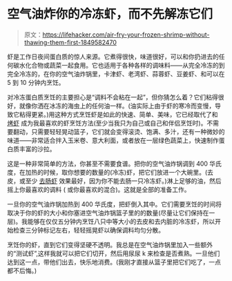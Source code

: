 # 空气油炸你的冷冻虾，而不先解冻它们

> 原文：<https://lifehacker.com/air-fry-your-frozen-shrimp-without-thawing-them-first-1849582470>

虾是工作日夜间蛋白质的惊人来源。它煮得很快，味道很好，可以和你扔进去的任何碳水化合物或蔬菜一起食用。它也适用于各种各样的调味料——从完全冷冻的到完全冷冻的，在你的空气油炸锅里，卡津虾、老湾虾、蒜蓉虾、豆姜虾、和可以在 5 到 10 分钟内烹饪。



对冷冻蛋白质烹饪的主要担心是“调料不会粘在一起”，但你猜怎么着？它们粘得很好，就像你洒在冰冻的海虫上的任何油一样。(油实际上由于虾的寒冷而变慢，导致它粘得更紧。)用这种方式烹饪虾是如此的快速、简单、美味，它已经取代了和 [烤虾](https://lifehacker.com/the-easiest-way-to-cook-a-whole-bunch-of-shrimp-1848913687) 成为我最喜欢的虾烹饪方法(至少当我只为自己或自己和伴侣烹饪时)。不需要翻动，只需要轻轻晃动篮子，它们就会变得滚烫、饱满、多汁，还有一种微妙的味道——非常适合拌入玉米卷、意大利面，或者放在一层绿色蔬菜上，快速制作蛋白质丰富的沙拉。

这是一种非常简单的方法，你甚至不需要食谱。把你的空气油炸锅调到 400 华氏度，在加热的时候，取你想要的数量的(冷冻)虾，把它们放进一个大碗里。(去皮，或至少 [去肠虾](https://lifehacker.com/do-you-really-need-to-devein-shrimp-1848394824) 效果最好，因为你不能去肠一只冷冻虾。)淋上足够的油，然后摇上你最喜欢的调料 ( 或你最喜欢的混合)。这就是全部的准备工作。

一旦你的空气油炸锅加热到 400 华氏度，把虾倒入其中。它们需要烹饪的时间将取决于你的虾的大小和你塞进空气油炸锅篮子里的的数量(尽量让它们保持在一层)。我能够在仅仅五分钟内烹饪八只中等大小的去皮和去内脏的冷冻虾，所以开始检查三分钟标记左右，轻轻摇晃虾以确保调料均匀分散。

烹饪你的虾，直到它们变得坚硬不透明。我总是在空气油炸锅里加入一些额外的“测试虾”,这样我就可以把它们切开，然后用尿尿 k 来检查是否煮熟。一旦他们达到这一点，带他们出去，快乐地消费。(我刚才直接从篮子里把它们吃了，一点都不后悔。)